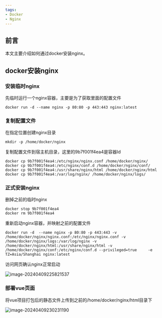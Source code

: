 ```yaml
---
tags:
- Docker
- Nginx
---
```


## 前言
本文主要介绍如何通过docker安装nginx。

## docker安装nginx

### 安装临时nginx

先临时运行一个nginx容器，主要是为了获取里面的配置文件

```shell
docker run -d --name nginx -p 80:80 -p 443:443 nginx:latest
```

### 复制配置文件

在指定位置创建nginx目录

```shell
mkdir -p /home/docker/nginx
```

复制配置文件到宿主机目录，这里的9b7f001f4ea4是容器Id

```shell
docker cp 9b7f001f4ea4:/etc/nginx/nginx.conf /home/docker/nginx/
docker cp 9b7f001f4ea4:/etc/nginx/conf.d /home/docker/nginx/conf/
docker cp 9b7f001f4ea4:/usr/share/nginx/html /home/docker/nginx/html
docker cp 9b7f001f4ea4:/var/log/nginx/ /home/docker/nginx/logs/
```

### 正式安装nginx

删掉之前的临时nginx

```shell
docker stop 9b7f001f4ea4
docker rm 9b7f001f4ea4
```

重新启动nginx容器，并映射之前的配置文件

```shell
docker run -d  --name nginx -p 80:80 -p 443:443 -v /home/docker/nginx/nginx.conf:/etc/nginx/nginx.conf -v /home/docker/nginx/logs:/var/log/nginx -v /home/docker/nginx/html:/usr/share/nginx/html -v /home/docker/nginx/conf:/etc/nginx/conf.d --privileged=true     -e TZ=Asia/Shanghai nginx:latest
```

访问网页确认nginx正常启动

![image-20240409225821537](http://cdn.road4code.com/image-bed/20240409225821.png)

### 部署vue页面

将vue项目打包后的静态文件上传到之前的/home/docker/nginx/html目录下



![image-20240409230231190](http://cdn.road4code.com/image-bed/20240409230231.png)

